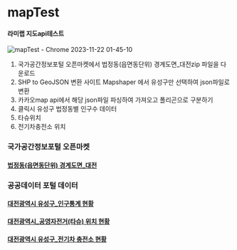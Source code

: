 # mapTest
#### 라미랩 지도api테스트
![mapTest - Chrome 2023-11-22 01-45-10](https://github.com/guruma99/mapTest/assets/121204952/baf5f460-ef5c-4c32-848f-369cd18da43e)

  1. 국가공간정보포털 오픈마켓에서 법정동(읍면동단위) 경계도면_대전zip 파일을 다운로드
  2. SHP to GeoJSON 변환 사이트 Mapshaper 에서 유성구만 선택하여 json파일로 변환
  3. 카카오map api에서 해당 json파일 파싱하여 가져오고 폴리곤으로 구분하기
  4. 클릭시 유성구 법정동별 인구수 데이터
  5. 타슈위치
  6. 전기차충전소 위치

### 국가공간정보포털 오픈마켓
#### [법정동(읍면동단위) 경계도면_대전](http://data.nsdi.go.kr/dataset/15145)

### 공공데이터 포털 데이터
#### [대전광역시 유성구_인구통계 현황](https://www.data.go.kr/data/3069789/fileData.do)
#### [대전광역시_공영자전거(타슈) 위치 현황](https://www.data.go.kr/data/15062798/fileData.do)
#### [대전광역시 유성구_전기차 충전소 현황](https://www.data.go.kr/data/15108928/fileData.do)
